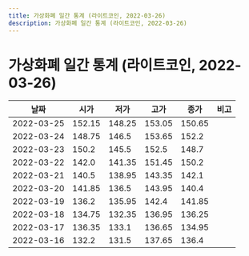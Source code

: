 ```yaml
---
title: 가상화폐 일간 통계 (라이트코인, 2022-03-26)
description: 가상화폐 일간 통계 (라이트코인, 2022-03-26)
---
```


가상화폐 일간 통계 (라이트코인, 2022-03-26)
===

|날짜|시가|저가|고가|종가|비고|
|--|--|--|--|--|--|
|2022-03-25|152.15|148.25|153.05|150.65|    |
|2022-03-24|148.75|146.5|153.65|152.2|    |
|2022-03-23|150.2|145.5|152.5|148.7|    |
|2022-03-22|142.0|141.35|151.45|150.2|    |
|2022-03-21|140.5|138.95|143.35|142.1|    |
|2022-03-20|141.85|136.5|143.95|140.4|    |
|2022-03-19|136.2|135.95|142.4|141.85|    |
|2022-03-18|134.75|132.35|136.95|136.25|    |
|2022-03-17|136.35|133.1|136.65|134.95|    |
|2022-03-16|132.2|131.5|137.65|136.4|    |
